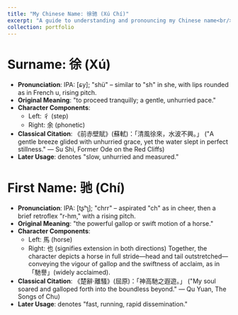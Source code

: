 ```yaml
---
title: "My Chinese Name: 徐驰 (Xú Chí)"
excerpt: "A guide to understanding and pronouncing my Chinese name<br/>"
collection: portfolio
---
```


# Surname: 徐 (Xú)

- **Pronunciation**: IPA: [ɕy]; "shü" – similar to "sh" in she, with lips rounded as in French u, rising pitch.
- **Original Meaning**: "to proceed tranquilly; a gentle, unhurried pace."
- **Character Components**: 
  - Left: 彳 (step)
  - Right: 余 (phonetic)
- **Classical Citation**: 《前赤壁賦》(蘇軾)：「清風徐來，水波不興。」
  ("A gentle breeze glided with unhurried grace, yet the water slept in perfect stillness." — Su Shi, Former Ode on the Red Cliffs)
- **Later Usage**: denotes "slow, unhurried and measured."

# First Name: 驰 (Chí)

- **Pronunciation**: IPA: [tʂʰʅ]; "chrr" – aspirated "ch" as in cheer, then a brief retroflex "r-hm," with a rising pitch.
- **Original Meaning**: "the powerful gallop or swift motion of a horse."
- **Character Components**: 
  - Left: 馬 (horse)
  - Right: 也 (signifies extension in both directions)
  Together, the character depicts a horse in full stride—head and tail outstretched—conveying the vigour of gallop and the swiftness of acclaim, as in 「馳譽」(widely acclaimed).
- **Classical Citation**: 《楚辭·離騷》(屈原)：「神高馳之遐遊。」
  ("My soul soared and galloped forth into the boundless beyond." — Qu Yuan, The Songs of Chu)
- **Later Usage**: denotes "fast, running, rapid dissemination."
